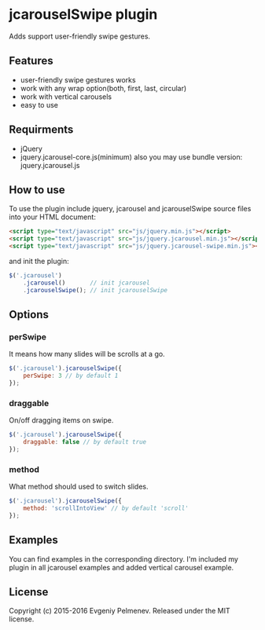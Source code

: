 # jcarouselSwipe plugin
Adds support user-friendly swipe gestures.

## Features
* user-friendly swipe gestures works
* work with any wrap option(both, first, last, circular)
* work with vertical carousels
* easy to use

## Requirments
* jQuery
* jquery.jcarousel-core.js(minimum) also you may use bundle version: jquery.jcarousel.js

## How to use
To use the plugin include jquery, jcarousel and jcarouselSwipe source files into your HTML document:
``` HTML
<script type="text/javascript" src="js/jquery.min.js"></script>
<script type="text/javascript" src="js/jquery.jcarousel.min.js"></script>
<script type="text/javascript" src="js/jquery.jcarousel-swipe.min.js"></script>
```
and init the plugin:
``` javascript
$('.jcarousel')
    .jcarousel()       // init jcarousel
    .jcarouselSwipe(); // init jcarouselSwipe
```

## Options
### perSwipe 
It means how many slides will be scrolls at a go.
``` javascript
$('.jcarousel').jcarouselSwipe({
    perSwipe: 3 // by default 1
});
```

### draggable
On/off dragging items on swipe.
``` javascript
$('.jcarousel').jcarouselSwipe({
    draggable: false // by default true
});
```

### method
What method should used to switch slides.
``` javascript
$('.jcarousel').jcarouselSwipe({
    method: 'scrollIntoView' // by default 'scroll'
});
```

## Examples
You can find examples in the corresponding directory. I'm included my plugin in all jcarousel examples and added vertical carousel example.

## License
Copyright (c) 2015-2016 Evgeniy Pelmenev. Released under the MIT license.
